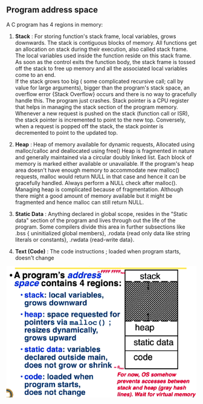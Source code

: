 ## Program address space
A C program has 4 regions in memory:
1. **Stack** : For storing function's stack frame, local variables, grows downwards. 
The stack is contiguous blocks of memory.
All functions get an allocation on stack during their execution, also called stack frame. 
The local variables used inside the function reside on this stack frame. As soon as the control exits the function body, the stack frame is tossed off the stack to free up memory and all the associated local variables come to an end.  
If the stack grows too big ( some complicated recursive call; call by value for large arguments), bigger than the program's stack space, an overflow error {Stack Overflow} occurs and there is no way to gracefully handle this. The program just crashes. 
Stack pointer is a CPU register that helps in managing the stack section of the program memory. Whenever a new request is pushed on the stack (function call or ISR), the stack pointer is incremented to point to the new top. Conversely, when a request is popped off the stack, the stack pointer is decremented to point to the updated top.

2. **Heap** : Heap of memory available for dynamic requests, Allocated using malloc/calloc and deallocated using free()
Heap is fragmented in nature and generally maintained via a circular doubly linked list. Each block of memory is marked either available or unavailable.
If the program's heap area doesn't have enough memory to accommodate new malloc() requests, malloc would return NULL in that case and hence it can be gracefully handled. Always perform a NULL check after malloc().
Managing heap is complicated because of fragmentation. Although there might a good amount of memory available but it might be fragmented and hence malloc can still return NULL.
3. **Static Data** : Anything declared in global scope, resides in the "Static data" section of the program and lives through out the life of the program.
Some compilers divide this area in further subsections like .bss { uninitialized global members}, .rodata {read only data like string literals or constants}, .rwdata {read-write data}.
4. **Text (Code)** : The code instructions ; loaded when program starts, doesn't change

![6cf2d5408a4e2674c3297c16bb9ce4bb.png](../_resources/6cf2d5408a4e2674c3297c16bb9ce4bb.png)







